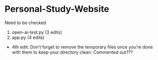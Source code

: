 # Personal-Study-Website


Need to be checked
1) open-ai-test.py  (3 edits)
2) app.py           (4 edits)

* 4th edit: Don’t forget to remove the temporary files once you’re done with them to keep your directory clean: Commented out???